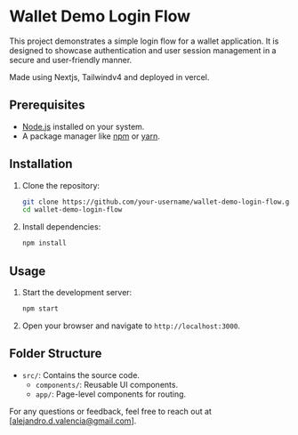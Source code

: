 # Wallet Demo Login Flow

This project demonstrates a simple login flow for a wallet application. It is designed to showcase authentication and user session management in a secure and user-friendly manner.

Made using Nextjs, Tailwindv4 and deployed in vercel. 

## Prerequisites

- [Node.js](https://nodejs.org/) installed on your system.
- A package manager like [npm](https://www.npmjs.com/) or [yarn](https://yarnpkg.com/).

## Installation

1. Clone the repository:
    ```bash
    git clone https://github.com/your-username/wallet-demo-login-flow.git
    cd wallet-demo-login-flow
    ```

2. Install dependencies:
    ```bash
    npm install
    ```

## Usage

1. Start the development server:
    ```bash
    npm start
    ```

2. Open your browser and navigate to `http://localhost:3000`.

## Folder Structure

- `src/`: Contains the source code.
  - `components/`: Reusable UI components.
  - `app/`: Page-level components for routing.

For any questions or feedback, feel free to reach out at [alejandro.d.valencia@gmail.com].
